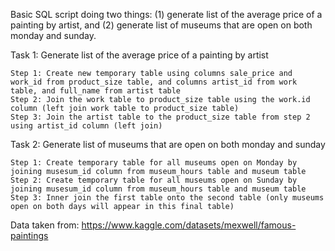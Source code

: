 Basic SQL script doing two things: (1) generate list of the average price of a painting by artist, and (2) generate list of museums that are open on both monday and sunday.

Task 1: Generate list of the average price of a painting by artist

    Step 1: Create new temporary table using columns sale_price and work_id from product_size table, and columns artist_id from work table, and full_name from artist table
    Step 2: Join the work table to product_size table using the work.id column (left join work table to product_size table)
    Step 3: Join the artist table to the product_size table from step 2 using artist_id column (left join)

Task 2: Generate list of museums that are open on both monday and sunday

    Step 1: Create temporary table for all museums open on Monday by joining musesum_id column from museum_hours table and museum table
    Step 2: Create temporary table for all museums open on Sunday by joining musesum_id column from museum_hours table and museum table
    Step 3: Inner join the first table onto the second table (only museums open on both days will appear in this final table)

Data taken from: https://www.kaggle.com/datasets/mexwell/famous-paintings
